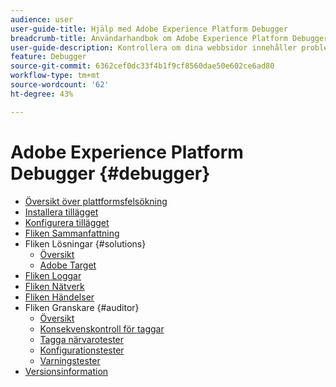 ```yaml
---
audience: user
user-guide-title: Hjälp med Adobe Experience Platform Debugger
breadcrumb-title: Användarhandbok om Adobe Experience Platform Debugger
user-guide-description: Kontrollera om dina webbsidor innehåller problem med Experience Platform-implementeringarna.
feature: Debugger
source-git-commit: 6362cef0dc33f4b1f9cf8560dae50e602ce6ad80
workflow-type: tm+mt
source-wordcount: '62'
ht-degree: 43%

---
```



# Adobe Experience Platform Debugger {#debugger}

* [Översikt över plattformsfelsökning](./home.md)
* [Installera tillägget](./install-debugger.md)
* [Konfigurera tillägget](./configure-debugger.md)
* [Fliken Sammanfattning](./summary.md)
* Fliken Lösningar {#solutions}
   * [Översikt](./solutions/overview.md)
   * [Adobe Target](./solutions/target.md)
* [Fliken Loggar](./logs.md)
* [Fliken Nätverk](./network.md)
* [Fliken Händelser](./events.md)
* Fliken Granskare {#auditor}
   * [Översikt](./auditor/overview.md)
   * [Konsekvenskontroll för taggar](./auditor/tag-consistency.md)
   * [Tagga närvarotester](./auditor/tag-presence.md)
   * [Konfigurationstester](./auditor/configuration.md)
   * [Varningstester](./auditor/alerts.md)
* [Versionsinformation](./release-notes.md)
